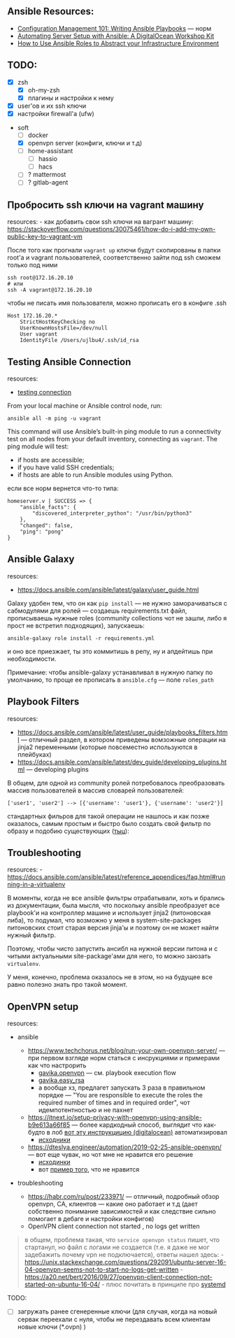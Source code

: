 
## Ansible Resources:
 - [Configuration Management 101: Writing Ansible Playbooks](https://www.digitalocean.com/community/tutorials/configuration-management-101-writing-ansible-playbooks) — норм
 - [Automating Server Setup with Ansible: A DigitalOcean Workshop Kit](https://www.digitalocean.com/community/meetup_kits/automating-server-setup-with-ansible-a-digitalocean-workshop-kit)
 - [How to Use Ansible Roles to Abstract your Infrastructure Environment](https://www.digitalocean.com/community/tutorials/how-to-use-ansible-roles-to-abstract-your-infrastructure-environment)


## TODO:
 - [x] zsh
    - [x] oh-my-zsh
    - [x] плагины и настройки к нему
 - [x] user'ов и их ssh ключи
 - [x] настройки firewall'а (ufw)
 - soft 
    - [ ] docker
    - [x] openvpn server (конфиги, ключи и т.д)
    - [ ] home-assistant
        - [ ] hassio
        - [ ] hacs
    - [ ] ? mattermost
    - [ ] ? gitlab-agent

## Пробросить ssh ключи на vagrant машину

resources:
    - как добавить свои ssh ключи на вагрант машину: https://stackoverflow.com/questions/30075461/how-do-i-add-my-own-public-key-to-vagrant-vm

После того как прогнали `vagrant up` ключи будут скопированы в папки root'а и vagrant пользователей, соответственно зайти под ssh сможем только под ними

```
ssh root@172.16.20.10
# или
ssh -A vagrant@172.16.20.10
```

чтобы не писать имя пользователя, можно прописать его в конфиге .ssh

```
Host 172.16.20.*
    StrictHostKeyChecking no
    UserKnownHostsFile=/dev/null
    User vagrant
    IdentityFile /Users/ujlbu4/.ssh/id_rsa
```


## Testing Ansible Connection 

resources:
- [testing connection](https://www.digitalocean.com/community/tutorials/how-to-install-and-configure-ansible-on-ubuntu-18-04#step-3-%E2%80%94-testing-connection)

From your local machine or Ansible control node, run:
```
ansible all -m ping -u vagrant
```

This command will use Ansible’s built-in ping module to run a connectivity test on all nodes from your default inventory, connecting as `vagrant`. The ping module will test:
- if hosts are accessible;
- if you have valid SSH credentials;
- if hosts are able to run Ansible modules using Python.

если все норм вернется что-то типа:
```
homeserver.v | SUCCESS => {
    "ansible_facts": {
        "discovered_interpreter_python": "/usr/bin/python3"
    },
    "changed": false,
    "ping": "pong"
}
```


## Ansible Galaxy

resources: 
 - https://docs.ansible.com/ansible/latest/galaxy/user_guide.html


Galaxy удобен тем, что он как `pip install` — не нужно заморачиваться с сабмодулями для ролей — создаешь requirements.txt файл, прописываешь нужные roles (community collections чот не зашли, либо я прост не встретил подходящих), запускаешь:
```
ansible-galaxy role install -r requirements.yml
```
и оно все приезжает, ты это коммитишь в репу, ну и апдейтишь при необходимости. 

Примечание: чтобы ansible-galaxy устанавливал в нужную папку по умолчанию, то проще ее прописать в `ansible.cfg` — поле `roles_path`


## Playbook Filters

resources:
 - https://docs.ansible.com/ansible/latest/user_guide/playbooks_filters.html — отличный раздел, в котором приведены вомзожные операции на jinja2 переменными (которые повсеместно используются в плейбуках)
 - https://docs.ansible.com/ansible/latest/dev_guide/developing_plugins.html — developing plugins

В общем, для одной из community ролей потребовалось преобразовать массив пользователей в массив словарей пользователей:
```
['user1', 'user2'] --> [{'username': 'user1'}, {'username': 'user2'}]
```
стандартных фильров для такой операции не нашлось и как позже оказалось, самым простым и быстро было создать свой фильтр по образу и подобию существующих ([тыц](https://github.com/ansible/ansible/blob/devel/lib/ansible/plugins/filter/core.py)):



## Troubleshooting

resources:
    - https://docs.ansible.com/ansible/latest/reference_appendices/faq.html#running-in-a-virtualenv

В моменты, когда не все ansible фильтры отрабатывали, хоть и брались из документации, была мысля, что поскольку ansible преобразует все playbook'и на контроллер машине и использует jinja2 (питоновская либа), то подумал, что возможно у меня в system-site-packages питоновских стоит старая версия jinja'ы и поэтому он не может найти нужный фильтр.

Поэтому, чтобы чисто запустить ансибл на нужной версии питона и с читыми актуальными site-package'ами для него, то можно заюзать `virtualenv`. 

У меня, конечно, проблема оказалось не в этом, но на будущее все равно полезно знать про такой момент.



## OpenVPN setup

resources:
 - ansible
    - https://www.techchorus.net/blog/run-your-own-openvpn-server/ — при первом взгляде норм статься с инсрукциями и примерами как что настрорить
        - [gavika.openvpn](https://github.com/gavika/openvpn) — см. playbook execution flow
        - [gavika.easy_rsa](https://github.com/gavika/easy_rsa)
        - а вообще хз, предлагет запускать 3 раза в правильном порядке — "You are responsible to execute the roles the required number of times and in required order", чот идемпотентностью и не пахнет
    - https://itnext.io/setup-privacy-with-openvpn-using-ansible-b9e613a66f85 — более кардкодный способ, выглядит что как-будто в лоб [вот эту инструкцицию (digitalocean)](https://www.digitalocean.com/community/tutorials/how-to-set-up-an-openvpn-server-on-ubuntu-16-04) автоматизировал
        - [исходники](https://github.com/MiteshSharma/OpenVPNAnsible)
    - https://dteslya.engineer/automation/2019-02-25-ansible-openvpn/ — вот еще чувак, но чот мне не нравится его решение
        - [исходинки](https://github.com/dteslya/ansible-ovpn-mikrotik)
        - вот [пример того](https://github.com/dteslya/ansible-ovpn-mikrotik/blob/01caae618929a5a6077496a599c9a79f983bb1b2/playbooks/roles/add_clients/tasks/add_gen_key.yml#L51), что не нравится

 - troubleshooting
    - https://habr.com/ru/post/233971/ — отличный, подробный обзор openvpn, CA, клиентов — какие оно работает и т.д (дает собственно понимание зависимостей и как следствие сильно помогает в дебаге и настройки конфигов)
    - OpenVPN client connection not started , no logs get written
> в общем, проблема такая, что `service openvpn status` пишет, что стартанул, но файл с логами не создается (т.е. я даже не мог задебажить почему vpn не подключается), ответы нашел здесь:
        - https://unix.stackexchange.com/questions/292091/ubuntu-server-16-04-openvpn-seems-not-to-start-no-logs-get-written
        - https://a20.net/bert/2016/09/27/openvpn-client-connection-not-started-on-ubuntu-16-04/
        - плюс почитать в принципе про [systemd](https://wiki.archlinux.org/index.php/Systemd_(%D0%A0%D1%83%D1%81%D1%81%D0%BA%D0%B8%D0%B9))


TODO:
 - [ ] загружать ранее сгенеренные ключи (для случая, когда на новый сервак переехали с нуля, чтобы не перездавать всем клиентам новые ключи (*.ovpn) )